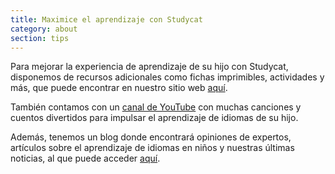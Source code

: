```yaml
---
title: Maximice el aprendizaje con Studycat
category: about
section: tips
---
```

Para mejorar la experiencia de aprendizaje de su hijo con Studycat, disponemos de recursos adicionales como fichas imprimibles, actividades y más, que puede encontrar en nuestro sitio web [aquí](https://studycat.com/learn/).

También contamos con un [canal de YouTube](https://www.youtube.com/@learnwithstudycat) con muchas canciones y cuentos divertidos para impulsar el aprendizaje de idiomas de su hijo.

Además, tenemos un blog donde encontrará opiniones de expertos, artículos sobre el aprendizaje de idiomas en niños y nuestras últimas noticias, al que puede acceder [aquí](https://studycat.com/blog/).